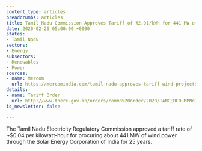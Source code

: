 ```yaml
---
content_type: articles
breadcrumbs: articles
title: Tamil Nadu Commission Approves Tariff of ₹2.91/kWh for 441 MW of Wind Projects
date: 2020-02-26 05:00:00 +0000
states:
- Tamil Nadu
sectors:
- Energy
subsectors:
- Renewables
- Power
sources:
- name: Mercom
  url: https://mercomindia.com/tamil-nadu-approves-tariff-wind-projects/
details:
- name: Tariff Order
  url: http://www.tnerc.gov.in/orders/commn%20order/2020/TANGEDCO-MPNo1of2020%20.pdf
is_newsletter: false

---
```

The Tamil Nadu Electricity Regulatory Commission approved a tariff rate of \~$0.04 per kilowatt-hour for procuring about 441 MW of wind power through the Solar Energy Corporation of India for 25 years.

